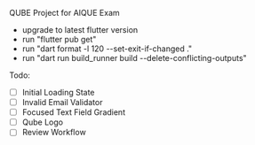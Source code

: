 QUBE Project for AIQUE Exam

- upgrade to latest flutter version
- run "flutter pub get"
- run "dart format -l 120 --set-exit-if-changed ."
- run "dart run build_runner build --delete-conflicting-outputs"

Todo:
- [ ] Initial Loading State
- [ ] Invalid Email Validator
- [ ] Focused Text Field Gradient
- [ ] Qube Logo
- [ ] Review Workflow